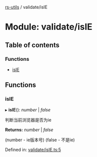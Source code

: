 [rs-utils](../README.md) / validate/isIE

# Module: validate/isIE

## Table of contents

### Functions

- [isIE](validate_isie.md#isie)

## Functions

### isIE

▸ **isIE**(): *number* \| *false*

判断当前浏览器是否为ie

**Returns:** *number* \| *false*

(number - ie版本号) (false - 不是ie)

Defined in: [validate/isIE.ts:5](https://github.com/HanZhaorz/rs-utils/blob/c9a74b1/src/validate/isIE.ts#L5)
